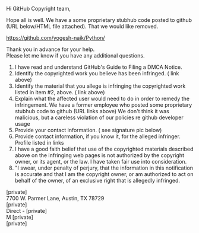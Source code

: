 Hi GitHub Copyright team,

Hope all is well. We have a some proprietary stubhub code posted to github (URL below/HTML file attached). That we would like removed.

https://github.com/yogesh-naik/Python/

Thank you in advance for your help.  
Please let me know if you have any additional questions.

1. I have read and understand GitHub's Guide to Filing a DMCA Notice.  
2. Identify the copyrighted work you believe has been infringed. ( link above)  
3. Identify the material that you allege is infringing the copyrighted work listed in item #2, above. ( link above)  
4. Explain what the affected user would need to do in order to remedy the infringement. We have a former employee who posted some proprietary stubhub code to github (URL links above) We don't think it was malicious, but a careless violation of our policies re github developer usage  
5. Provide your contact information. ( see signature pic below)  
6. Provide contact information, if you know it, for the alleged infringer. Profile listed in links  
7. I have a good faith belief that use of the copyrighted materials described above on the infringing web pages is not authorized by the copyright owner, or its agent, or the law. I have taken fair use into consideration.  
8. "I swear, under penalty of perjury, that the information in this notification is accurate and that I am the copyright owner, or am authorized to act on behalf of the owner, of an exclusive right that is allegedly infringed.

[private]  
7700 W. Parmer Lane, Austin, TX 78729  
[private]  
Direct - [private]  
M [private]  
[private]
